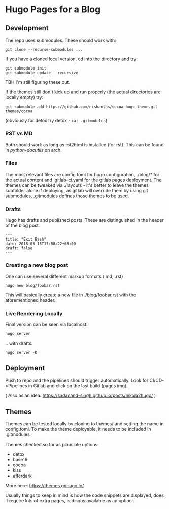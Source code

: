 # Hugo Pages for a Blog

## Development

The repo uses submodules. These should work with:

    git clone --recurse-submodules ...

If you have a cloned local version, cd into the directory and try:

    git submodule init
    git submodule update --recursive

TBH I'm still figuring these out.

If the themes still don't kick up and run properly (the actual directories are locally empty) try:

    git submodule add https://github.com/nishanths/cocoa-hugo-theme.git themes/cocoa

(obviously for detox try detox - ``cat .gitmodules``)

### RST vs MD

Both should work as long as rst2html is installed (for rst). This can be found in *python-docutils* on arch.

### Files

The most relevant files are config.toml for hugo configuration, ./blog/\* for the actual content and .gitlab-ci.yaml for the gitlab pages deployment. The themes can be tweaked via ./layouts - it's better to leave the themes subfolder alone if deploying, as gitlab will override them by using git submodules. .gitmodules defines those themes to be used.

### Drafts

Hugo has drafts and published posts. These are distinguished in the header of the blog post.

    ---
    title: "Exit Bash"
    date: 2018-05-15T17:58:22+03:00
    draft: false
    ---

### Creating a new blog post

One can use several different markup formats (.md, .rst)

    hugo new blog/foobar.rst

This will basically create a new file in ./blog/foobar.rst with the aforementioned header.

### Live Rendering Locally

Final version can be seen via localhost:

    hugo server

.. with drafts:

    hugo server -D

## Deployment

Push to repo and the pipelines should trigger automatically. Look for CI/CD->Pipelines in Gitlab and click on the last build (pages img).

( Also as an idea: https://sadanand-singh.github.io/posts/nikola2hugo/ )

## Themes

Themes can be tested locally by cloning to themes/ and setting the name in config.toml. To make the theme deployable, it needs to be included in .gitmodules

Themes checked so far as plausible options:

* detox
* base16
* cocoa
* kiss
* afterdark

More here: https://themes.gohugo.io/

Usually things to keep in mind is how the code snippets are displayed, does it require lots of extra pages, is disqus available as an option..
